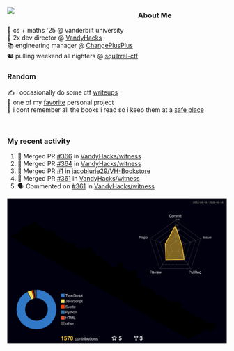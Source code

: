 <!-- 
Hey what are you doing here? 
I admire your curiosity tho
Shoot me an email (zinean00 at gmail dot com)
Let's connect! 
-->

<p float="left">
  <img src='https://imgur.com/nGM66Ev.png' width='300' align="left">
  <p>
    
  <h3>About Me</h3>
  🏫 cs + maths '25 @ vanderbilt university <br>
  🌊 2x dev director @ <a href="https://github.com/vandyhacks">VandyHacks</a> <br>
  📚 engineering manager @ <a href="https://github.com/changeplusplusvandy">ChangePlusPlus<a> <br>
  🐿 pulling weekend all nighters @ <a href="https://github.com/squ1rrel-ctf">squ1rrel-ctf</a> <br>
  
  <h3>Random</h3>
  ✍️ i occasionally do some ctf <a href="https://squ1rrel.dev/author/zineanteoh">writeups</a> <br>
  📱 one of my <a href="https://github.com/zineanteoh/vinkybox-app">favorite</a> personal project<br>
  📖 i dont remember all the books i read so i keep them at a <a href="https://www.goodreads.com/user/show/80901669-zi">safe place</a>
  </p>
  
</p>

<br>
<!-- <i>generated by <a href="https://labs.openai.com/s/0hW1r6PFYo3Zh0a7UoxK2AMp" target="_blank">dall-e 2</a></i> -->

<h3>My recent activity</h3>

<!--START_SECTION:activity-->
1. 🎉 Merged PR [#366](https://github.com/VandyHacks/witness/pull/366) in [VandyHacks/witness](https://github.com/VandyHacks/witness)
2. 🎉 Merged PR [#364](https://github.com/VandyHacks/witness/pull/364) in [VandyHacks/witness](https://github.com/VandyHacks/witness)
3. 🎉 Merged PR [#1](https://github.com/jacoblurie29/VH-Bookstore/pull/1) in [jacoblurie29/VH-Bookstore](https://github.com/jacoblurie29/VH-Bookstore)
4. 🎉 Merged PR [#361](https://github.com/VandyHacks/witness/pull/361) in [VandyHacks/witness](https://github.com/VandyHacks/witness)
5. 🗣 Commented on [#361](https://github.com/VandyHacks/witness/pull/361#issuecomment-1722311191) in [VandyHacks/witness](https://github.com/VandyHacks/witness)
<!--END_SECTION:activity-->

![](./profile-3d-contrib/profile-night-rainbow.svg)
